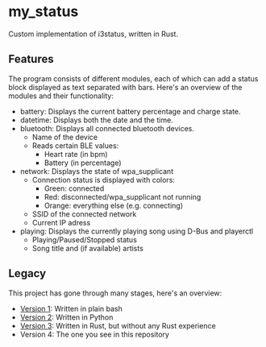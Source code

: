 # my_status

Custom implementation of i3status, written in Rust.

## Features

The program consists of different modules, each of which can add a status block
displayed as text separated with bars. Here's an overview of the modules and
their functionality:

- battery: Displays the current battery percentage and charge state.
- datetime: Displays both the date and the time.
- bluetooth: Displays all connected bluetooth devices.
    - Name of the device
    - Reads certain BLE values:
        - Heart rate (in bpm)
        - Battery (in percentage)
- network: Displays the state of wpa_supplicant
    - Connection status is displayed with colors:
        - Green: connected
        - Red: disconnected/wpa_supplicant not running
        - Orange: everything else (e.g. connecting)
    - SSID of the connected network
    - Current IP adress
- playing: Displays the currently playing song using D-Bus and playerctl
    - Playing/Paused/Stopped status
    - Song title and (if available) artists

## Legacy

This project has gone through many stages, here's an overview:

- [Version
  1](https://github.com/Robbe7730/dotfiles/blob/master/scripts/myStatus):
  Written in plain bash
- [Version
  2](https://github.com/Robbe7730/dotfiles/blob/master/scripts/myStatus_python):
  Written in Python
- [Version 3](https://github.com/Robbe7730/my_status/tree/v3.0.0): Written in
  Rust, but without any Rust experience
- Version 4: The one you see in this repository
